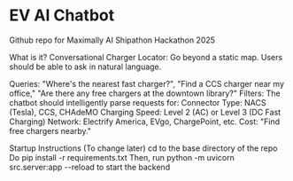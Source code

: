 # EV AI Chatbot
Github repo for Maximally AI Shipathon Hackathon 2025


What is it?
Conversational Charger Locator: Go beyond a static map. Users should be able to ask in natural language.

Queries: "Where's the nearest fast charger?", "Find a CCS charger near my office," "Are there any free chargers at the downtown library?"
Filters: The chatbot should intelligently parse requests for:
Connector Type: NACS (Tesla), CCS, CHAdeMO
Charging Speed: Level 2 (AC) or Level 3 (DC Fast Charging)
Network: Electrify America, EVgo, ChargePoint, etc.
Cost: "Find free chargers nearby."

Startup Instructions (To change later)
cd to the base directory of the repo
Do pip install -r requirements.txt
Then, run python -m uvicorn src.server:app --reload to start the backend
